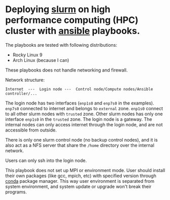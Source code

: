 
# Deploying [slurm](https://slurm.schedmd.com/documentation.html)  on high performance computing (HPC) cluster with [ansible](https://www.ansible.com/) playbooks.

The playbooks are tested with following distributions:

- Rocky Linux 9
- Arch Linux (because I can)


These playbooks does not handle networking and firewall.

Network structure:

    Internet  ---  Login node ---  Control node/Compute nodes/Ansible controller/...

The login node has two interfaces (`enp1s0` and `enp7s0` in the examples).
`enp7s0` connected to internet and belongs to `external` zone.
`enp1s0` connect to all other slurm nodes with `trusted` zone.
Other slurm nodes has only one interface `enp1s0` in the `trusted` zone.
The login node is a gateway.
The internal nodes can only access internet through the login node, and are not accessible from outside.

There is only one slurm control node (no backup control nodes), and it is also act as a NFS server that share the `/home` directory over the internal network.

Users can only ssh into the login node.

This playbook does not set up MPI or environment mode.
User should install their own packages (like gcc, mpich, etc) with specified version through [conda](https://docs.conda.io/en/latest/) package manager.
This way user environment is separated from system environment, and system update or upgrade won't break their programs.
